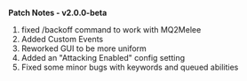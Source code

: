 **Patch Notes - v2.0.0-beta**
1. fixed /backoff command to work with MQ2Melee
2. Added Custom Events
3. Reworked GUI to be more uniform
4. Added an "Attacking Enabled" config setting
5. Fixed some minor bugs with keywords and queued abilities
